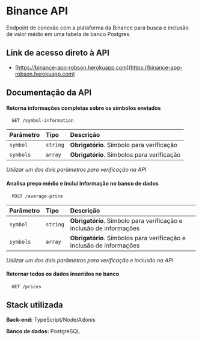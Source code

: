 
# Binance API

Endpoint de conexão com a plataforma da Binance para busca e inclusão de valor médio em uma tabela de banco Postgres.




## Link de acesso direto à API

- [https://binance-app-robson.herokuapp.com](https://binance-app-robson.herokuapp.com)


## Documentação da API

#### Retorna informações completas sobre os símbolos enviados 

```http
  GET /symbol-information
```

| Parâmetro   | Tipo       | Descrição                           |
| :---------- | :--------- | :---------------------------------- |
| `symbol` | `string` | **Obrigatório**. Símbolo para verificação |
| `symbols` | `array` | **Obrigatório**. Símbolos para verificação |

*Utilizar um dos dois parâmetros para verificação na API*

#### Analisa preço médio e inclui informação no banco de dados

```http
  POST /average-price
```

| Parâmetro   | Tipo       | Descrição                                   |
| :---------- | :--------- | :------------------------------------------ |
| `symbol` | `string` | **Obrigatório**. Símbolo para verificação e inclusão de informações |
| `symbols` | `array` | **Obrigatório**. Símbolos para verificação e inclusão de informações |

*Utilizar um dos dois parâmetros para verificação e inclusão na API*

#### Retornar todos os dados inseridos no banco

```http
  GET /prices
```



## Stack utilizada

**Back-end:** TypeScript/Node/Adonis

**Banco de dados:** PostgreSQL

